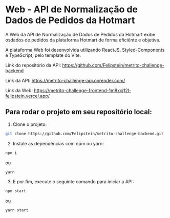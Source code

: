 # Web - API de Normalização de Dados de Pedidos da Hotmart
A Web da API de Normalização de Dados de Pedidos da Hotmart exibe osdados de pedidos da plataforma Hotmart de forma eficiênte e objetiva.

A plataforma Web foi desenvolvida utilizando ReactJS, Styled-Components e TypeScript, pelo template do Vite.

Link do repositório da API:
https://github.com/Felipstein/metrito-challenge-backend

Link da API:
https://metrito-challenge-api.onrender.com/

Link da Web:
https://metrito-challenge-frontend-1m8xcj12l-felipstein.vercel.app/

## Para rodar o projeto em seu repositório local:
1. Clone o projeto:
```bash
git clone https://github.com/Felipstein/metrito-challenge-backend.git
```

2. Instale as dependências com npm ou yarn:
```bash
npm i
```
ou
```bash
yarn
```

3. E por fim, execute o seguinte comando para iniciar a API:
```bash
npm start
```
ou
```bash
yarn start
```
